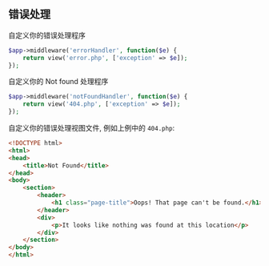 ## 错误处理

自定义你的错误处理程序

```php
$app->middleware('errorHandler', function($e) {
    return view('error.php', ['exception' => $e]);
});
```

自定义你的 Not found 处理程序

```php
$app->middleware('notFoundHandler', function($e) {
    return view('404.php', ['exception' => $e]);
});
```

自定义你的错误处理视图文件, 例如上例中的 `404.php`:

```html
<!DOCTYPE html>
<html>
<head>
    <title>Not Found</title>
</head>
<body>
    <section>
        <header>
            <h1 class="page-title">Oops! That page can't be found.</h1>
        </header>
        <div>
            <p>It looks like nothing was found at this location</p>
        </div>
    </section>
</body>
</html>
```
